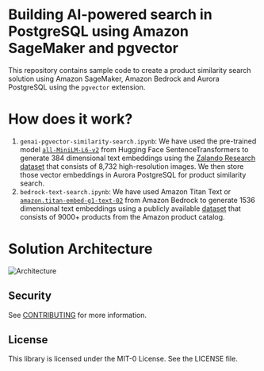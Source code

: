 # Building AI-powered search in PostgreSQL using Amazon SageMaker and pgvector

This repository contains sample code to create a product similarity search solution using Amazon SageMaker, Amazon Bedrock and Aurora PostgreSQL using the `pgvector` extension.

# How does it work?

1. `genai-pgvector-similarity-search.ipynb`: We have used the pre-trained model [`all-MiniLM-L6-v2`](https://huggingface.co/sentence-transformers/all-MiniLM-L6-v2) from Hugging Face SentenceTransformers to generate 384 dimensional text embeddings using the [Zalando Research dataset](https://github.com/zalandoresearch/feidegger) that consists of 8,732 high-resolution images. We then store those vector embeddings in Aurora PostgreSQL for product similarity search.
2. `bedrock-text-search.ipynb`: We have used Amazon Titan Text or [`amazon.titan-embed-g1-text-02`](https://aws.amazon.com/bedrock/titan/) from Amazon Bedrock to generate 1536 dimensional text embeddings using a publicly available [dataset](https://www.kaggle.com/datasets/promptcloud/amazon-product-dataset-2020) that consists of 9000+ products from the Amazon product catalog.

# Solution Architecture

![Architecture](static/architecture.png)

## Security

See [CONTRIBUTING](CONTRIBUTING.md#security-issue-notifications) for more information.

## License

This library is licensed under the MIT-0 License. See the LICENSE file.
